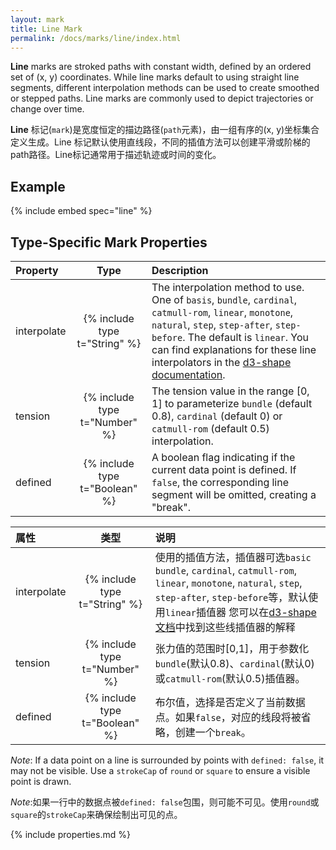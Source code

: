 ```yaml
---
layout: mark
title: Line Mark
permalink: /docs/marks/line/index.html
---
```


**Line** marks are stroked paths with constant width, defined by an ordered set of (x, y) coordinates. While line marks default to using straight line segments, different interpolation methods can be used to create smoothed or stepped paths. Line marks are commonly used to depict trajectories or change over time.

**Line** 标记(`mark`)是宽度恒定的描边路径(`path`元素)，由一组有序的(x, y)坐标集合定义生成。Line 标记默认使用直线段，不同的插值方法可以创建平滑或阶梯的path路径。Line标记通常用于描述轨迹或时间的变化。

## Example

{% include embed spec="line" %}

## Type-Specific Mark Properties

| Property            | Type                           | Description   |
| :------------------ | :----------------------------: | :------------ |
| interpolate         | {% include type t="String" %}  | The interpolation method to use. One of `basis`, `bundle`, `cardinal`, `catmull-rom`, `linear`, `monotone`, `natural`, `step`, `step-after`, `step-before`. The default is `linear`. You can find explanations for these line interpolators in the [d3-shape documentation](https://github.com/d3/d3-shape/blob/master/README.md#curves). |
| tension             | {% include type t="Number" %}  | The tension value in the range [0, 1] to parameterize `bundle` (default 0.8), `cardinal` (default 0) or `catmull-rom` (default 0.5) interpolation. |
| defined             | {% include type t="Boolean" %} | A boolean flag indicating if the current data point is defined. If `false`, the corresponding line segment will be omitted, creating a "break". |

| 属性            | 类型                           | 说明   |
| :------------------ | :----------------------------: | :------------ |
| interpolate         | {% include type t="String" %}  | 使用的插值方法，插值器可选`basic` `bundle`, `cardinal`, `catmull-rom`, `linear`, `monotone`, `natural`, `step`, `step-after`, `step-before`等，默认使用`linear`插值器 您可以在[d3-shape文档](https://github.com/d3/d3-shape/blob/master/README.md#curves)中找到这些线插值器的解释 |
| tension             | {% include type t="Number" %}  | 张力值的范围时[0,1]，用于参数化`bundle`(默认0.8)、`cardinal`(默认0)或`catmull-rom`(默认0.5)插值器。|
| defined             | {% include type t="Boolean" %} | 布尔值，选择是否定义了当前数据点。如果`false`，对应的线段将被省略，创建一个`break`。 |

_Note_: If a data point on a line is surrounded by points with `defined: false`, it may not be visible. Use a `strokeCap` of `round` or `square` to ensure a visible point is drawn.

_Note_:如果一行中的数据点被`defined: false`包围，则可能不可见。使用`round`或`square`的`strokeCap`来确保绘制出可见的点。

{% include properties.md %}
